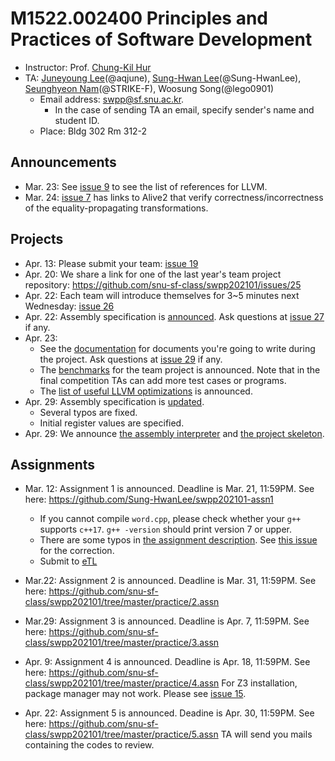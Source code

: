 # M1522.002400 Principles and Practices of Software Development

- Instructor: Prof. [Chung-Kil Hur](http://sf.snu.ac.kr/gil.hur)
- TA: [Juneyoung Lee](http://sf.snu.ac.kr/juneyoung.lee/)(@aqjune), [Sung-Hwan Lee](http://sf.snu.ac.kr/sunghwan.lee/)(@Sung-HwanLee), [Seunghyeon Nam](https://sf.snu.ac.kr/seunghyeon.nam/)(@STRIKE-F), Woosung Song(@lego0901)
    + Email address: swpp@sf.snu.ac.kr. 
        * In the case of sending TA an email, specify sender's name and student ID.  
    + Place: Bldg 302 Rm 312-2 

## Announcements 

- Mar. 23: See [issue 9](https://github.com/snu-sf-class/swpp202101/issues/9) to see the list of references for LLVM.
- Mar. 24: [issue 7](https://github.com/snu-sf-class/swpp202101/issues/7) has links to Alive2 that verify correctness/incorrectness of the equality-propagating transformations.

## Projects

- Apr. 13: Please submit your team: [issue 19](https://github.com/snu-sf-class/swpp202101/issues/19)
- Apr. 20: We share a link for one of the last year's team project repository: https://github.com/snu-sf-class/swpp202101/issues/25
- Apr. 22: Each team will introduce themselves for 3~5 minutes next Wednesday: [issue 26](https://github.com/snu-sf-class/swpp202101/issues/26)
- Apr. 22: Assembly specification is [announced](project/asmspec.pdf). Ask questions at [issue 27](https://github.com/snu-sf-class/swpp202101/issues/27) if any.
- Apr. 23:
  - See the [documentation](project/documentation.pdf) for documents you're going to write during the project. Ask questions at [issue 29](https://github.com/snu-sf-class/swpp202101/issues/29) if any.
  - The [benchmarks](https://github.com/snu-sf-class/swpp202101-benchmarks) for the team project is announced. Note that
    in the final competition TAs can add more test cases or programs.
  - The [list of useful LLVM optimizations](project/optList.md) is announced.
- Apr. 29: Assembly specification is [updated](project/asmspec.pdf).
  - Several typos are fixed.
  - Initial register values are specified.
- Apr. 29: We announce [the assembly interpreter](https://github.com/snu-sf-class/swpp202101-interpreter) and [the project skeleton](https://github.com/snu-sf-class/swpp202101-compiler).


## Assignments

- Mar. 12: Assignment 1 is announced. Deadline is Mar. 21, 11:59PM.
  See here: https://github.com/Sung-HwanLee/swpp202101-assn1
  - If you cannot compile `word.cpp`, please check whether your `g++` supports `c++17`. `g++ -version` should print version 7 or upper.
  - There are some typos in [the assignment description](https://github.com/Sung-HwanLee/swpp202101-assn1/blob/master/README.md).
    See [this issue](https://github.com/Sung-HwanLee/swpp202101-assn1/issues/2) for the correction.
  - Submit to [eTL](http://etl.snu.ac.kr/mod/assign/view.php?id=1441775)

- Mar.22: Assignment 2 is announced. Deadline is Mar. 31, 11:59PM.
  See here: https://github.com/snu-sf-class/swpp202101/tree/master/practice/2.assn

- Mar.29: Assignment 3 is announced. Deadline is Apr. 7, 11:59PM.
  See here: https://github.com/snu-sf-class/swpp202101/tree/master/practice/3.assn

- Apr. 9: Assignment 4 is announced. Deadline is Apr. 18, 11:59PM.
  See here: https://github.com/snu-sf-class/swpp202101/tree/master/practice/4.assn
  For Z3 installation, package manager may not work. Please see [issue 15](https://github.com/snu-sf-class/swpp202101/issues/15).

- Apr. 22: Assignment 5 is announced. Deadine is Apr. 30, 11:59PM.
  See here: https://github.com/snu-sf-class/swpp202101/tree/master/practice/5.assn
  TA will send you mails containing the codes to review.
